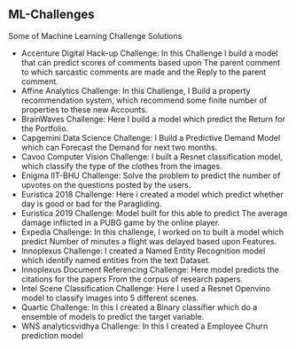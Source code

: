 ## ML-Challenges

Some of Machine Learning Challenge Solutions

- Accenture Digital Hack-up Challenge: In this Challenge I build a model that can predict scores of comments based upon The parent comment to which sarcastic comments are made and the Reply to the parent comment.
- Affine Analytics Challenge: In this Challenge, I Build a property recommendation system, which recommend some finite number of properties to these new Accounts.
- BrainWaves Challenge: Here I build a model which predict the Return for the Portfolio.
- Capgemini Data Science Challenge: I Build a Predictive Demand Model which can Forecast the Demand for next two months.
- Cavoo Computer Vision Challenge: I built a Resnet classification model, which classify the type of the clothes from the images.
- Enigma IIT-BHU Challenge: Solve the problem to predict the number of upvotes on the questions posted by the users.
- Euristica 2018 Challenge: Here i created a model which predict whether day is good or bad for the Paragliding.
- Euristica 2019 Challenge: Model built for this able to predict The average damage inflicted in a PUBG game by the online player.
- Expedia Challenge: In this challenge, I worked on to built a model which predict Number of minutes a flight was delayed based upon Features.
- Innoplexus Challenge: I created a Named Entity Recognition model which identify named entities from the text Dataset.
- Innoplexus Document Referencing Challenge: Here model predicts the citations for the papers From the corpus of research papers.
- Intel Scene Classification Challenge: Here I used a Resnet Openvino model to classify images into 5 different scenes.
- Quartic Challenge: In this I created a Binary classifier which do a ensemble of models to predict the target variable.
- WNS analyticsvidhya Challenge: In this I created a Employee Churn prediction model
